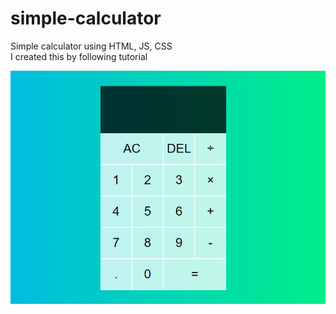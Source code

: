 # simple-calculator
Simple calculator using HTML, JS, CSS  <br>
I created this by following tutorial 

<img src="preview.PNG" >
